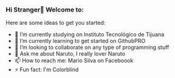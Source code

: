 ### Hi Stranger👋 Welcome to: 

Here are some ideas to get you started:

- 🔭 I’m currently studying on Instituto Tecnológico de Tijuana
- 🌱 I’m currently learning to get started on GithubPRO
- 👯 I’m looking to collaborate on any type of programming stuff
- 💬 Ask me about Naruto, I really lover Naruto
- 📫 How to reach me: Mario Silva on Faceboook
- ⚡ Fun fact: I'm Colorblind
